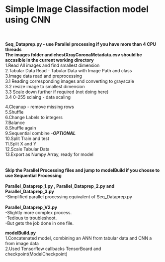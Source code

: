 # Simple Image Classifaction model using CNN
<br><br>
**Seq_Dataprep.py - use Parallel processing if you have more than 4 CPU threads**
<br>
**The images folder and chestXrayCoronaMetadata.csv should be accssible in the current working directory**
<br>
1.Read All images and find smallest dimension<br>
2.Tabular Data Read -  Tabular Data with Image Path and class<br>
3.Image data read and preprocessing<br>
    3.1 Reading corresponding images and converting to grayscale<br>
    3.2 resize image to smallest dimension<br>
    3.3 Scale down further if required (not doing here)<br>
    3.4 0-255 sclaing - data scaling<br>

4.Cleanup - remove missing rows<br>
5.Shuffle<br>
6.Change Labels to integers<br>
7.Balance<br>
8.Shuffle again<br>
9.Sequential combine -***OPTIONAL***<br>
10.Split Train and test<br>
11.Split X and Y<br>
12.Scale Tabular Data<br>
13.Export as Numpy Array, ready for model<br>
<br>
<br>
**Skip the Parallel Processing files and jump to modelBuild if you choose to use Sequential Processing**
<br>
<br>
**Parallel_Dataprep_1.py , Parallel_Dataprep_2.py and Parallel_Dataprep_3.py**
<br>
-Simplified parallel processing equivalent of Seq_Dataprep.py
<br>
<br>
**Parallel_Dataprep_V2.py**
<br>
-Slightly more complex process.
<br>
-Tedious to troubleshoot.
<br>
-But gets the job done in one file.


**modelBuild.py**
<br>
1.Concatenated model, combining an ANN from tabular data and CNN a from image data<br>
2.Used Tensorflow callbacks TensorBoard and checkpoint(ModelCheckpoint)
<br>
<br>

